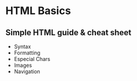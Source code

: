 # HTML Basics
## Simple HTML guide & cheat sheet

- Syntax
- Formatting
- Especial Chars
- Images
- Navigation
